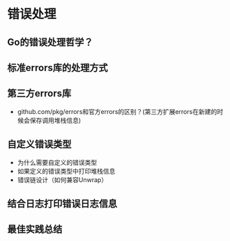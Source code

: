 # 错误处理

## Go的错误处理哲学？

## 标准errors库的处理方式

## 第三方errors库

- github.com/pkg/errors和官方errors的区别？(第三方扩展errors在新建的时候会保存调用堆栈信息)

## 自定义错误类型

- 为什么需要自定义的错误类型
- 如果定义的错误类型中打印堆栈信息
- 错误链设计（如何兼容Unwrap）

## 结合日志打印错误日志信息

## 最佳实践总结
